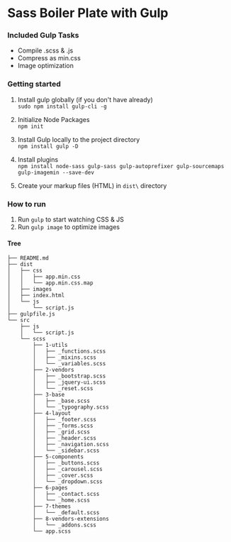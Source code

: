 # Sass Boiler Plate with Gulp

### Included Gulp Tasks
* Compile .scss & .js
* Compress as min.css
* Image optimization

### Getting started
1. Install gulp globally (if you don't have already)\
```sudo npm install gulp-cli -g```

1. Initialize Node Packages\
```npm init```

1. Install Gulp locally to the project directory\
```npm install gulp -D```

1. Install plugins\
```npm install node-sass gulp-sass gulp-autoprefixer gulp-sourcemaps gulp-imagemin --save-dev```

1. Create your markup files (HTML) in ```dist\``` directory

### How to run
1. Run ```gulp``` to start watching CSS & JS
1. Run ```gulp image``` to optimize images


#### Tree

```
├── README.md
├── dist
│   ├── css
│   │   ├── app.min.css
│   │   └── app.min.css.map
│   ├── images
│   ├── index.html
│   └── js
│       └── script.js
├── gulpfile.js
└── src
    ├── js
    │   └── script.js
    └── scss
        ├── 1-utils
        │   ├── _functions.scss
        │   ├── _mixins.scss
        │   └── _variables.scss
        ├── 2-vendors
        │   ├── _bootstrap.scss
        │   ├── _jquery-ui.scss
        │   └── _reset.scss
        ├── 3-base
        │   ├── _base.scss
        │   └── _typography.scss
        ├── 4-layout
        │   ├── _footer.scss
        │   ├── _forms.scss
        │   ├── _grid.scss
        │   ├── _header.scss
        │   ├── _navigation.scss
        │   └── _sidebar.scss
        ├── 5-components
        │   ├── _buttons.scss
        │   ├── _carousel.scss
        │   ├── _cover.scss
        │   └── _dropdown.scss
        ├── 6-pages
        │   ├── _contact.scss
        │   └── _home.scss
        ├── 7-themes
        │   └── _default.scss
        ├── 8-vendors-extensions
        │   └── _addons.scss
        └── app.scss

  ```
